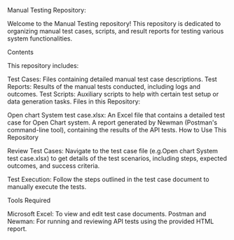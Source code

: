 Manual Testing Repository:



Welcome to the Manual Testing repository! This repository is dedicated to organizing manual test cases, scripts, and result reports for testing various system functionalities.

Contents

This repository includes:



Test Cases: Files containing detailed manual test case descriptions.
Test Reports: Results of the manual tests conducted, including logs and outcomes.
Test Scripts: Auxiliary scripts to help with certain test setup or data generation tasks.
Files in this Repository:


Open chart System test case.xlsx: An Excel file that contains a detailed test case for Open Chart system.
A report generated by Newman (Postman's command-line tool), containing the results of the API tests.
How to Use This Repository


Review Test Cases:
Navigate to the test case file (e.g.Open chart System test case.xlsx) to get details of the test scenarios, including steps, expected outcomes, and success criteria.

Test Execution:
Follow the steps outlined in the test case document to manually execute the tests.


Tools Required

Microsoft Excel: To view and edit test case documents.
Postman and Newman: For running and reviewing API tests using the provided HTML report.
